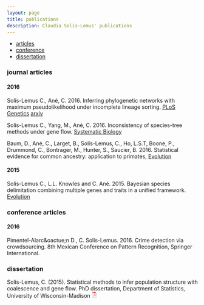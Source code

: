 ```yaml
---
layout: page
title: publications
description: Claudia Solis-Lemus' publications
---
```


<div class="navbar">
    <div class="navbar-inner">
        <ul class="nav">
            <li><a href="#articles">articles</a></li>
            <li><a href="#conference">conference</a></li>
            <li><a href="#thesis">dissertation</a></li>
        </ul>
    </div>
</div>


### <a name="articles"></a>journal articles

#### 2016

Sol&iacute;s-Lemus C., An&eacute;, C. 2016. Inferring phylogenetic networks with maximum pseudolikelihood under incomplete lineage sorting. 
[PLoS Genetics](http://journals.plos.org/plosgenetics/article?id=10.1371/journal.pgen.1005896)
[arxiv](http://arxiv.org/abs/1509.06075)

Sol&iacute;s-Lemus C., Yang, M., An&eacute;, C. 2016. Inconsistency of species-tree methods under gene flow. 
[Systematic Biology](http://sysbio.oxfordjournals.org/content/early/2016/05/04/sysbio.syw030.full.pdf?keytype=ref&ijkey=4YgLuAtchHF4QmS)

Baum, D., An&eacute;, C., Larget, B., Sol&iacute;s-Lemus, C., Ho, L.S.T, Boone, P., Drummond, C., Bontrager, M., Hunter, S., Saucier, B. 2016. Statistical evidence for common ancestry: application to primates, [Evolution](http://onlinelibrary.wiley.com/doi/10.1111/evo.12934/abstract)

#### 2015

Sol&iacute;s-Lemus C., L.L. Knowles and C. An&eacute;. 2015. Bayesian species delimitation combining multiple genes and traits in a unified framework. [Evolution](http://onlinelibrary.wiley.com/doi/10.1111/evo.12582/abstract)


### <a name="conference"></a>conference articles

#### 2016

Pimentel-Alarc&oactue;n D., C. Sol&iacute;s-Lemus. 2016. Crime detection via crowdsourcing. 8th Mexican Conference on Pattern Recognition, Springer International.

### <a name="thesis"></a>dissertation

Sol&iacute;s-Lemus, C. (2015). Statistical methods to infer population structure with coalescence and gene flow.  PhD dissertation, Department of Statistics,
University of Wisconsin-Madison
[![pdf (653k)](icons16/pdf-icon.png)](http://www.stat.wisc.edu/~claudia/thesis.pdf)
